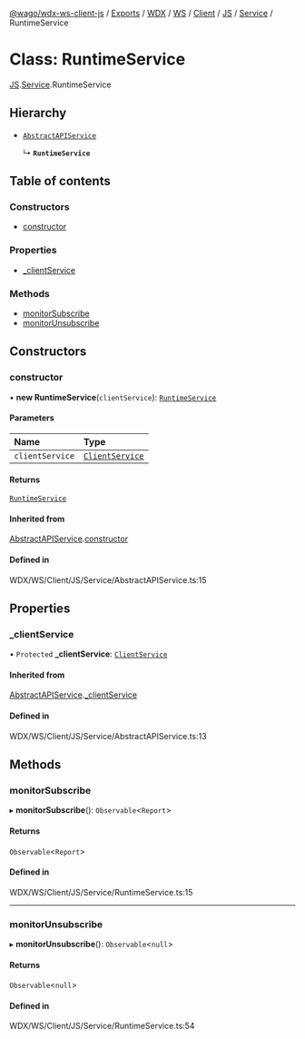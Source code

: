 [@wago/wdx-ws-client-js](../README.md) / [Exports](../modules.md) / [WDX](../modules/WDX.md) / [WS](../modules/WDX.WS.md) / [Client](../modules/WDX.WS.Client.md) / [JS](../modules/WDX.WS.Client.JS.md) / [Service](../modules/WDX.WS.Client.JS.Service.md) / RuntimeService

# Class: RuntimeService

[JS](../modules/WDX.WS.Client.JS.md).[Service](../modules/WDX.WS.Client.JS.Service.md).RuntimeService

## Hierarchy

- [`AbstractAPIService`](WDX.WS.Client.JS.Service.AbstractAPIService.md)

  ↳ **`RuntimeService`**

## Table of contents

### Constructors

- [constructor](WDX.WS.Client.JS.Service.RuntimeService.md#constructor)

### Properties

- [\_clientService](WDX.WS.Client.JS.Service.RuntimeService.md#_clientservice)

### Methods

- [monitorSubscribe](WDX.WS.Client.JS.Service.RuntimeService.md#monitorsubscribe)
- [monitorUnsubscribe](WDX.WS.Client.JS.Service.RuntimeService.md#monitorunsubscribe)

## Constructors

### constructor

• **new RuntimeService**(`clientService`): [`RuntimeService`](WDX.WS.Client.JS.Service.RuntimeService.md)

#### Parameters

| Name | Type |
| :------ | :------ |
| `clientService` | [`ClientService`](WDX.WS.Client.JS.Service.ClientService.md) |

#### Returns

[`RuntimeService`](WDX.WS.Client.JS.Service.RuntimeService.md)

#### Inherited from

[AbstractAPIService](WDX.WS.Client.JS.Service.AbstractAPIService.md).[constructor](WDX.WS.Client.JS.Service.AbstractAPIService.md#constructor)

#### Defined in

WDX/WS/Client/JS/Service/AbstractAPIService.ts:15

## Properties

### \_clientService

• `Protected` **\_clientService**: [`ClientService`](WDX.WS.Client.JS.Service.ClientService.md)

#### Inherited from

[AbstractAPIService](WDX.WS.Client.JS.Service.AbstractAPIService.md).[_clientService](WDX.WS.Client.JS.Service.AbstractAPIService.md#_clientservice)

#### Defined in

WDX/WS/Client/JS/Service/AbstractAPIService.ts:13

## Methods

### monitorSubscribe

▸ **monitorSubscribe**(): `Observable`\<`Report`\>

#### Returns

`Observable`\<`Report`\>

#### Defined in

WDX/WS/Client/JS/Service/RuntimeService.ts:15

___

### monitorUnsubscribe

▸ **monitorUnsubscribe**(): `Observable`\<``null``\>

#### Returns

`Observable`\<``null``\>

#### Defined in

WDX/WS/Client/JS/Service/RuntimeService.ts:54
